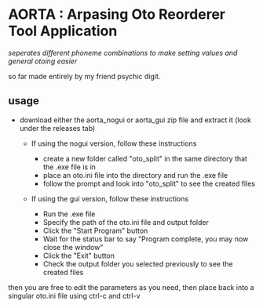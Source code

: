 # AORTA : Arpasing Oto Reorderer Tool Application

*seperates different phoneme combinations to make setting values and general otoing easier*

so far made entirely by my friend psychic digit.

## usage
- download either the aorta_nogui or aorta_gui zip file and extract it (look under the releases tab)

  - If using the nogui version, follow these instructions
    - create a new folder called "oto_split" in the same directory that the .exe file is in 
    - place an oto.ini file into the directory and run the .exe file
    - follow the prompt and look into "oto_split" to see the created files

  - If using the gui version, follow these instructions
    - Run the .exe file
    - Specify the path of the oto.ini file and output folder
    - Click the "Start Program" button
    - Wait for the status bar to say "Program complete, you may now close the window"
    - Click the "Exit" button
    - Check the output folder you selected previously to see the created files

then you are free to edit the parameters as you need, then place back into a singular oto.ini file using ctrl-c and ctrl-v
